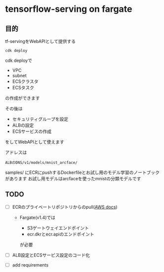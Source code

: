 # tensorflow-serving on fargate

## 目的
tf-servingをWebAPIとして提供する

```
cdk deploy
```

cdk deployで
- VPC
- subnet
- ECSクラスタ
- ECSタスク

の作成ができます

その後は
- セキュリティグループを設定
- ALBの設定
- ECSサービスの作成

をしてWebAPIとして使えます

アドレスは
```
ALBのDNS/v1/models/mnist_arcface/
```

samples/
にECRにpushするDockerfileとお試し用のモデル学習のノートブックがあります
お試し用モデルはarcfaceを使ったmnistの分類モデルです


## TODO
- [ ] ECRのプライベートリポジトリからのpull([AWS docs](https://docs.aws.amazon.com/ja_jp/AmazonECR/latest/userguide/vpc-endpoints.html#ecr-setting-up-s3-gateway))

	- Fargate(v1.4)では
		- S3ゲートウェイエンドポイント
		- ecr.dkrとecr.apiのエンドポイント

		が必要

- [ ] ALB設定とECSサービス設定のコード化

- [ ] add requirements